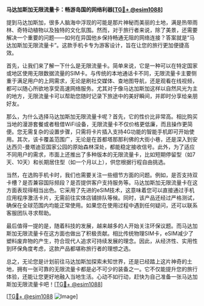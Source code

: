 **马达加斯加无限流量卡：畅游岛国的网络利器[[TG💪+ @esim1088](https://t.me/s/esim1088)]**

提到马达加斯加，很多人脑海中浮现的可能是那片神秘而美丽的土地，满是热带雨林、奇特动植物以及独特的文化氛围。然而，对于旅行者来说，除了美景，还需要解决一个重要的问题——如何在异国他乡保持畅通无阻的网络连接？答案就是“马达加斯加无限流量卡”。这款手机卡专为游客设计，旨在让您的旅行更加便捷高效。

首先，让我们来了解一下什么是无限流量卡。简单来说，它是一种可以在特定国家或地区使用无限数据流量的SIM卡。与传统的本地通话卡不同，无限流量卡主要侧重于满足用户的上网需求，无论是刷社交媒体、查地图导航，还是观看在线视频，都可以随心所欲地享受高速网络服务。尤其对于像马达加斯加这样以自然风光为主的地方，无限流量卡可以帮助您随时记录下旅途中的美好瞬间，并即时分享给亲朋好友。

那么，为什么选择马达加斯加无限流量卡呢？首先，它的性价比非常高。相比购买当地的漫游套餐或者租借WiFi设备，无限流量卡不仅价格更低廉，而且操作更简便。您无需复杂的设置步骤，只需将卡片插入支持4G功能的智能手机即可开始使用。其次，该卡覆盖范围广，无论是在首都塔那那利佛的大街小巷，还是深入到安达西贝-曼塔迪亚国家公园的原始森林深处，都能稳定接收信号。此外，为了适应不同用户的需求，市面上还推出了多种版本的无限流量卡，比如短期停留型（如7天、10天）和长期居住型（如一个月以上），供您根据行程自由挑选。

当然，在选购手机卡时，我们也需要关注一些细节方面的问题。例如，是否支持双卡槽？是否兼容国际频段？是否提供客户支持服务等。马达加斯加无限流量卡在这方面表现得相当出色。它采用了先进的eSIM技术，这意味着您可以直接通过手机应用程序激活卡片，无需前往实体店铺排队等候。同时，该产品还经过严格测试，确保在全球范围内均能正常使用。如果您在使用过程中遇到任何疑问，还可以联系客服团队寻求帮助。

最后值得一提的是，随着科技的发展，越来越多的人开始关注环保议题。而马达加斯加无限流量卡在这方面也做出了积极贡献。相比传统物理SIM卡，eSIM减少了塑料废弃物的产生，符合现代人追求可持续发展的理念。因此，从经济性、实用性到环保角度考虑，这款产品都堪称旅行者的理想之选。

总之，无论您是计划前往马达加斯加探索未知世界，还是已经踏上这片神奇的土地，拥有一张可靠的无限流量卡都是必不可少的装备之一。它不仅能提升您的旅行体验，还能让您更好地融入当地生活。心动不如行动，赶快为自己准备一张马达加斯加无限流量卡吧！[[TG💪+ @esim1088](https://t.me/s/esim1088)] 

[[TG💪+ @esim1088](https://t.me/s/esim1088) ![Image](https://i.postimg.cc/4NQfJmqS/Snipaste-2025-05-13-00-14-12.png)]